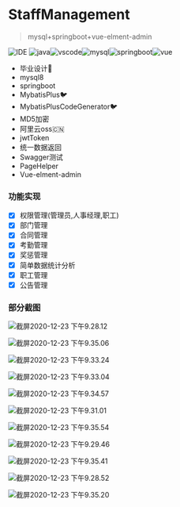 # StaffManagement


> mysql+springboot+vue-elment-admin

![IDE](https://img.shields.io/badge/IDE-IntelliJ%20IDEA-blue) ![java](https://img.shields.io/badge/Java-1.8-orange)![vscode](https://img.shields.io/badge/IDE-VSCode-blue)![mysql](https://img.shields.io/badge/Database-MySql8-9cf)![springboot](https://img.shields.io/badge/SpringBoot-2.2.11-brightgreen)![vue](https://img.shields.io/badge/Vue-2.6.10-green)

- 毕业设计💼
- mysql8 ​
- springboot
- MybatisPlus:bird:
- MybatisPlusCodeGenerator:bird:
- MD5加密
- 阿里云oss:cn:
- jwtToken
- 统一数据返回
- Swagger测试
- PageHelper
- Vue-elment-admin

### 功能实现

- [x] 权限管理(管理员,人事经理,职工)
- [x] 部门管理
- [x] 合同管理
- [x] 考勤管理
- [x] 奖惩管理
- [x] 简单数据统计分析
- [x] 职工管理
- [x] 公告管理

### 部分截图

![截屏2020-12-23 下午9.28.12](https://images-jsh.oss-cn-beijing.aliyuncs.com/img/%E6%88%AA%E5%B1%8F2020-12-23%20%E4%B8%8B%E5%8D%889.28.12.png)  

![截屏2020-12-23 下午9.35.06](https://images-jsh.oss-cn-beijing.aliyuncs.com/img/%E6%88%AA%E5%B1%8F2020-12-23%20%E4%B8%8B%E5%8D%889.35.06.png)

![截屏2020-12-23 下午9.33.24](https://images-jsh.oss-cn-beijing.aliyuncs.com/img/%E6%88%AA%E5%B1%8F2020-12-23%20%E4%B8%8B%E5%8D%889.33.24.png)

![截屏2020-12-23 下午9.33.04](https://images-jsh.oss-cn-beijing.aliyuncs.com/img/%E6%88%AA%E5%B1%8F2020-12-23%20%E4%B8%8B%E5%8D%889.33.04.png)

![截屏2020-12-23 下午9.34.57](https://images-jsh.oss-cn-beijing.aliyuncs.com/img/%E6%88%AA%E5%B1%8F2020-12-23%20%E4%B8%8B%E5%8D%889.34.57.png)

![截屏2020-12-23 下午9.31.01](https://images-jsh.oss-cn-beijing.aliyuncs.com/img/%E6%88%AA%E5%B1%8F2020-12-23%20%E4%B8%8B%E5%8D%889.31.01.png)

![截屏2020-12-23 下午9.35.54](https://images-jsh.oss-cn-beijing.aliyuncs.com/img/%E6%88%AA%E5%B1%8F2020-12-23%20%E4%B8%8B%E5%8D%889.35.54.png)

![截屏2020-12-23 下午9.29.46](https://images-jsh.oss-cn-beijing.aliyuncs.com/img/%E6%88%AA%E5%B1%8F2020-12-23%20%E4%B8%8B%E5%8D%889.29.46.png)

![截屏2020-12-23 下午9.35.41](https://images-jsh.oss-cn-beijing.aliyuncs.com/img/%E6%88%AA%E5%B1%8F2020-12-23%20%E4%B8%8B%E5%8D%889.35.41.png)

![截屏2020-12-23 下午9.28.52](https://images-jsh.oss-cn-beijing.aliyuncs.com/img/%E6%88%AA%E5%B1%8F2020-12-23%20%E4%B8%8B%E5%8D%889.28.52.png)

![截屏2020-12-23 下午9.35.20](https://images-jsh.oss-cn-beijing.aliyuncs.com/img/%E6%88%AA%E5%B1%8F2020-12-23%20%E4%B8%8B%E5%8D%889.35.20.png)

